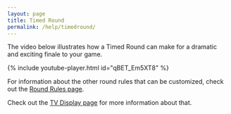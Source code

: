 ```yaml
---
layout: page
title: Timed Round
permalink: /help/timedround/
---
```


The video below illustrates how a Timed Round can make for a dramatic and exciting finale to your game.

{% include youtube-player.html id="qBET_Em5XT8" %}

For information about the other round rules that can be customized, check out the [Round Rules page](/help/roundrules).

Check out the [TV Display page](/help/tv) for more information about that.
